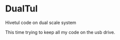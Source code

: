 # DualTul
Hivetul code on dual scale system

This time trying to keep all my code on the usb drive.
